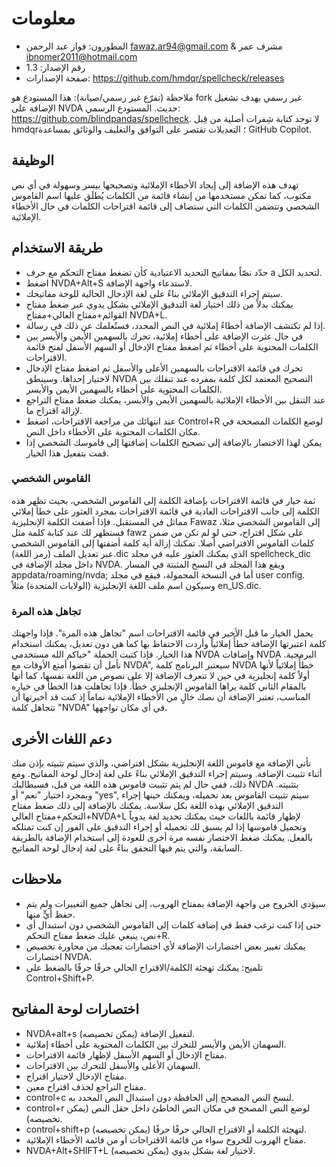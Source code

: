 # معلومات

- المطورون: فواز عبد الرحمن <fawaz.ar94@gmail.com> & مشرف عمر <ibnomer2011@hotmail.com>
- رقم الإصدار: 1.3
- صفحة الإصدارات: https://github.com/hmdqr/spellcheck/releases

ملاحظة (تفرّع غير رسمي/صيانة): هذا المستودع هو fork غير رسمي بهدف تشغيل الإضافة على NVDA حديث. المستودع الرسمي: https://github.com/blindpandas/spellcheck. لا توجد كتابة شِفرات أصلية من قِبل hmdqr؛ التعديلات تقتصر على التوافق والتغليف والوثائق بمساعدة GitHub Copilot.

## الوظيفة

تهدف هذه الإضافة إلى إيجاد الأخطاء الإملائية وتصحيحها بيسر وسهولة في أي نص مكتوب، كما تمكن مستخدمها من إنشاء قائمة من الكلمات يُطلَق عليها اسم القاموس الشخصي وتتضمن الكلمات التي ستضاف إلى قائمة اقتراحات الكلمات في حال الأخطاء الإملائية.


## طريقة الاستخدام

- حدّد نصّاً بمفاتيح التحديد الاعتيادية كأن تضغط مفتاح التحكم مع حرف a لتحديد الكل.
- اضغط NVDA+Alt+S لاستدعاء واجهة الإضافة.
- سيتم إجراء التدقيق الإملائي بناءً على لغة الإدخال الحالية للوحة مفاتيحك.
- يمكنك بدلاً من ذلك اختيار لغة التدقيق الإملائي بشكل يدوي عبر ضغط مفتاح القوائم+مفتاح العالي+مفتاح NVDA+L.
- إذا لم تكتشف الإضافة أخطاءً إملائية في النص المحدد، فستُعلمك عن ذلك في رسالة.
- في حال عثرت الإضافة على أخطاء إملائية، تحرك بالسهمين الأيمن والأيسر بين الكلمات المحتوية على أخطاء ثم اضغط مفتاح الإدخال أو السهم الأسفل لفتح قائمة الاقتراحات.
- تحرك في قائمة الاقتراحات بالسهمين الأعلى والأسفل ثم اضغط مفتاح الإدخال لاختيار إحداها. وسينطق NVDA التصحيح المعتمد لكل كلمة بمفرده عند تنقلك بين الكلمات المحتوية على أخطاء بالسهمين الأيمن والأيسر.
- عند التنقل بين الأخطاء الإملائية بالسهمين الأيمن والأيسر، يمكنك ضغط مفتاح التراجع لإزالة اقتراح ما.
- عند انتهائك من مراجعة الاقتراحات، اضغط Control+R لوضع الكلمات المصححة في مكان الكلمات المحتوية على الأخطاء داخل النص.
- يمكن لهذا الاختصار بالإضافة إلى تصحيح الكلمات إضافتها إلى قاموسك الشخصي إذا قمت بتفعيل هذا الخيار.

### القاموس الشخصي

ثمة خيار في قائمة الاقتراحات بإضافة الكلمة إلى القاموس الشخصي، بحيث تظهر هذه الكلمة إلى جانب الاقتراحات العادية في قائمة الاقتراحات بمجرد العثور على خطأ إملائي مماثل في المستقبل.
فإذا أضفت الكلمة الإنجليزية Fawaz إلى القاموس الشخصي مثلا، فستظهر لك عند كتابة كلمة مثل fawz   على شكل اقتراح، حتى لو لم تكن من ضمن كلمات القاموس الافتراضي أصلا.
تمكنك إزالة أية كلمة أضفتها إلى القاموس الشخصي عبر تعديل الملف (رمز اللغة).dic الذي يمكنك العثور عليه في مجلد spellcheck_dic داخل مجلد الإضافة في NVDA.
ويقع هذا المجلد في النسخ المثبتة في المسار appdata/roaming/nvda; أما في النسخة المحمولة، فيقع في مجلد user config.
وسيكون اسم ملف اللغة الإنجليزية (الولايات المتحدة) مثلاً en_US.dic.

### تجاهل هذه المرة

يحمل الخيار ما قبل الأخير في قائمة الاقتراحات اسم "تجاهل هذه المرة". فإذا واجهتك كلمة اعتبرتها الإضافة خطأً إملائياً وأردت الاحتفاظ بها كما هي دون تعديل، يمكنك استخدام هذا الخيار.
فإذا كتبت الجملة "حياكم الله مستخدمي NVDA وإضافات NVDA البرمجية. نأمل أن تقضوا أمتع الأوقات مع NVDA", سيعتبر البرنامج كلمة NVDA خطأً إملائياً لأنها أولاً كلمة إنجليزية في حين لا تتعرف الإضافة إلا على نصوص من اللغة نفسها، كما أنها بالمقام الثاني كلمة يراها القاموس الإنجليزي خطأً. فإذا تجاهلت هذا الخطأ في خياره المناسب، تعتبر الإضافة أن نصك خالٍ من الأخطاء الإملائية تماماً إذ كنت قد أخبرتها أن تتجاهل كلمة "NVDA" في أي مكان تواجهها.


## دعم اللغات الأخرى

تأتي الإضافة مع قاموس اللغة الإنجليزية بشكل افتراضي، والذي سيتم تثبيته بإذن منك أثناء تثبيت الإضافة.
وسيتم إجراء التدقيق الإملائي بناءً على لغة إدخال لوحة المفاتيح. ومع ذلك، ففي حال لم يتم تثبيت قاموس هذه اللغة من قبل، فسيطالبك NVDA بتثبيته. وبمجرد اختيار "نعم" أو "yes", سيتم تثبيت القاموس بعد تحميله، ويمكنك حينها إجراء التدقيق الإملائي بهذه اللغة بكل سلاسة.
يمكنك بالإضافة إلى ذلك ضغط مفتاح التحكم+مفتاح العالي+NVDA+L لإظهار قائمة باللغات حيث يمكنك تحديد لغة يدوياً وتحميل قاموسها إذا لم يسبق لك تحميله أو إجراء التدقيق على الفور إن كنت تمتلكه بالفعل. يمكنك ضغط الاختصار نفسه مرة أخرى للعودة إلى استخدام الإضافة بالطريقة السابقة، والتي يتم فيها التحقق بناءً على لغة إدخال لوحة المفاتيح.


## ملاحظات

- سيؤدي الخروج من واجهة الإضافة بمفتاح الهروب، إلى تجاهل جميع التغييرات ولم يتم حفظ أيٍّ منها.
- حتى إذا كنت ترغب فقط في إضافة كلمات إلى القاموس الشخصي دون استبدال أي نص، ينبغي عليك ضغط مفتاح التحكم+R.
- يمكنك تغيير بعض اختصارات الإضافة لأي اختصارات تعجبك من محاورة تخصيص اختصارات NVDA.
 - تلميح: يمكنك تهجئة الكلمة/الاقتراح الحالي حرفًا حرفًا بالضغط على Control+Shift+P.


## اختصارات لوحة المفاتيح

- NVDA+alt+s لتفعيل الإضافة (يمكن تخصيصه).
- السهمان الأيمن والأيسر للتحرك بين الكلمات المحتوية على أخطاء إملائية.
- مفتاح الإدخال أو السهم الأسفل لإظهار قائمة الاقتراحات.
- السهمان الأعلى والأسفل للتحرك بين الاقتراحات.
- مفتاح الإدخال لاختيار اقتراح.
- مفتاح التراجع لحذف اقتراح معين.
- control+c لنسخ النص المصحح إلى الحافظة دون استبدال النص المحدد به.
- control+r لوضع النص المصحح في مكان النص الخاطئ داخل حقل النص (يمكن تخصيصه).
 - control+shift+p لتهجئة الكلمة أو الاقتراح الحالي حرفًا حرفًا (يمكن تخصيصه).
- مفتاح الهروب للخروج سواء من قائمة الاقتراحات أو من قائمة الأخطاء الإملائية.
- NVDA+Alt+SHIFT+L لاختيار لغة بشكل يدوي (يمكن تخصيصه).
